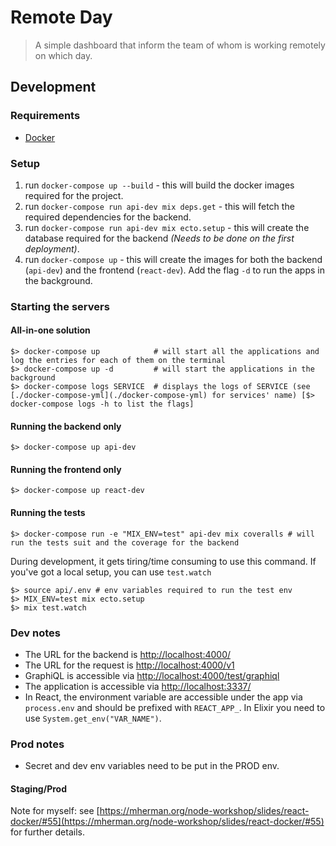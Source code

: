 # Remote Day
> A simple dashboard that inform the team of whom is working remotely on which day.

## Development
### Requirements
* [Docker](https://www.docker.com/get-started)

### Setup
1. run `docker-compose up --build` - this will build the docker images required for the project.
2. run `docker-compose run api-dev mix deps.get` - this will fetch the required dependencies for the backend.
3. run `docker-compose run api-dev mix ecto.setup` - this will create the database required for the backend _(Needs to be done on the first deployment)_.
4. run `docker-compose up` - this will create the images for both the backend (`api-dev`) and the frontend (`react-dev`).
Add the flag `-d` to run the apps in the background.

### Starting the servers
#### All-in-one solution
```shell
$> docker-compose up            # will start all the applications and log the entries for each of them on the terminal
$> docker-compose up -d         # will start the applications in the background
$> docker-compose logs SERVICE  # displays the logs of SERVICE (see [./docker-compose-yml](./docker-compose-yml) for services' name) [$> docker-compose logs -h to list the flags]
```

#### Running the backend only
```shell
$> docker-compose up api-dev
```

#### Running the frontend only
```shell
$> docker-compose up react-dev
```

#### Running the tests
```shell
$> docker-compose run -e "MIX_ENV=test" api-dev mix coveralls # will run the tests suit and the coverage for the backend
```

During development, it gets tiring/time consuming to use this command. If you've got a local setup, you can use `test.watch`
```shell
$> source api/.env # env variables required to run the test env
$> MIX_ENV=test mix ecto.setup
$> mix test.watch
```

### Dev notes
* The URL for the backend is [http://localhost:4000/](http://localhost:4000/)
* The URL for the request is [http://localhost:4000/v1](http://localhost:4000/)
* GraphiQL is accessible via [http://localhost:4000/test/graphiql](http://localhost:4000/test/graphiql)
* The application is accessible via [http://localhost:3337/](http://localhost:3337/)
* In React, the environment variable are accessible under the app via `process.env` and should be prefixed with `REACT_APP_`.
In Elixir you need to use `System.get_env("VAR_NAME")`.

### Prod notes
* Secret and dev env variables need to be put in the PROD env.

#### Staging/Prod
Note for myself: see [https://mherman.org/node-workshop/slides/react-docker/#55](https://mherman.org/node-workshop/slides/react-docker/#55) for further details.

